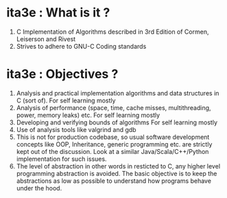 # ita3e : What is it ?
1. C Implementation of Algorithms described in 3rd Edition of Cormen, Leiserson and Rivest
2. Strives to adhere to GNU-C Coding standards

# ita3e : Objectives ?
1. Analysis and practical implementation algorithms and data structures in C (sort of).
   For self learning mostly
2. Analysis of performance (space, time, cache misses, multithreading, power, memory leaks) etc.
   For self learning mostly
3. Developing and verifying bounds of algorithms
   For self learning mostly
4. Use of analysis tools like valgrind and gdb
5. This is not for production codebase, so usual software development concepts
   like OOP, Inheritance, generic programming etc. are strictly kept out of the discussion.
   Look at a similar Java/Scala/C++/Python implementation for such issues.
6. The level of abstraction in other words in resticted to C, any
   higher level programming abstraction is avoided. The basic objective is to keep
   the abstractions as low as possible to understand how programs behave
   under the hood.
